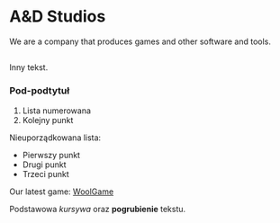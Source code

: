 # A&D Studios

We are a company that produces games and other software and tools.

## 

Inny tekst.

### Pod-podtytuł

1. Lista numerowana
2. Kolejny punkt

Nieuporządkowana lista:

- Pierwszy punkt
- Drugi punkt
- Trzeci punkt

Our latest game: [WoolGame](https://woolgra.eu/) 

Podstawowa *kursywa* oraz **pogrubienie** tekstu.

